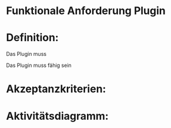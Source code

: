 # Funktionale Anforderung Plugin

# Definition:

Das Plugin muss

Das Plugin muss fähig sein


# Akzeptanzkriterien:


# Aktivitätsdiagramm:

